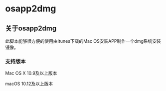 # osapp2dmg
<h2><b>关于osapp2dmg</b></h2>
<p>此脚本能够很方便的使用由Itunes下载的Mac OS安装APP制作一个dmg系统安装镜像。</p>
<h3><b>支持版本</b></h3>
<p>Mac OS X 10.9及以上版本</p>
<p>macOS 10.12及以上版本</p>

